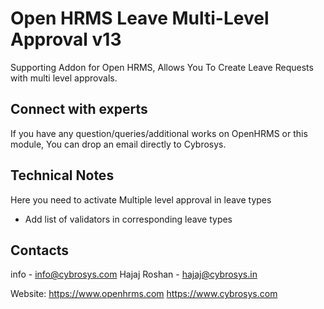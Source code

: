 Open HRMS Leave Multi-Level Approval v13
========================================
Supporting Addon for Open HRMS, Allows You To Create Leave Requests with multi level approvals.

Connect with experts
--------------------

If you have any question/queries/additional works on OpenHRMS or this module, You can drop an email directly to Cybrosys.

Technical Notes
---------------

Here you need to activate Multiple level approval in leave types
* Add list of validators in corresponding leave types

Contacts
--------
info - info@cybrosys.com
Hajaj Roshan - hajaj@cybrosys.in

Website:
https://www.openhrms.com
https://www.cybrosys.com
